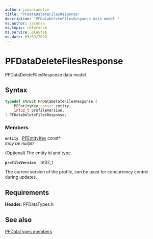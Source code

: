 ```yaml
---
author: jasonsandlin
title: "PFDataDeleteFilesResponse"
description: "PFDataDeleteFilesResponse data model."
ms.author: jasonsa
ms.topic: reference
ms.service: playfab
ms.date: 03/09/2023
---
```


# PFDataDeleteFilesResponse  

PFDataDeleteFilesResponse data model.  

## Syntax  
  
```cpp
typedef struct PFDataDeleteFilesResponse {  
    PFEntityKey const* entity;  
    int32_t profileVersion;  
} PFDataDeleteFilesResponse;  
```
  
### Members  
  
**`entity`** &nbsp; [PFEntityKey](../../pftypes/structs/pfentitykey-c.md) const*  
*may be nullptr*  
  
(Optional) The entity id and type.
  
**`profileVersion`** &nbsp; int32_t  
  
The current version of the profile, can be used for concurrency control during updates.
  
  
## Requirements  
  
**Header:** PFDataTypes.h
  
## See also  
[PFDataTypes members](../pfdatatypes_members.md)  

  
  
